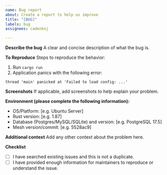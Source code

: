 ```yaml
---
name: Bug report
about: Create a report to help us improve
title: "[BUG]"
labels: bug
assignees: cadenkoj

---
```


**Describe the bug**
A clear and concise description of what the bug is.

**To Reproduce**
Steps to reproduce the behavior:
1. Run `cargo run`
2. Application panics with the following error:
```
thread 'main' panicked at 'Failed to load config: ...'
```

**Screenshots**
If applicable, add screenshots to help explain your problem.

**Environment (please complete the following information):**
 - OS/Platform: [e.g. Ubuntu Server]
 - Rust version: [e.g. 1.87]
 - Database (Postgres/MySQL/SQLite) and version: [e.g. PostgreSQL 17.5]
 - Mesh version/commit: [e.g. 5528ac9]

**Additional context**
Add any other context about the problem here.

**Checklist**
- [ ] I have searched existing issues and this is not a duplicate.
- [ ] I have provided enough information for maintainers to reproduce or understand the issue.
